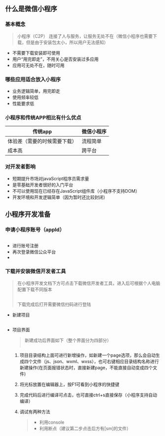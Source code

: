 ## 什么是微信小程序

### 基本概念

> 小程序（C2P） 连接了人与服务，让服务无处不在（微信小程序也需要下载，但是由于安装包太小，所以用户无法感知）

* 不需要下载安装即可使用
* 用户“用完即走”，不用关心是否安装过多应用
* 应用可无处不在，随时可用

### 哪些应用适合放入小程序

* 业务逻辑简单，用完即走
* 使用频率较低
* 性能要求低

### 小程序和传统APP相比有什么优点

| 传统app                      | 微信小程序 |
| ---------------------------- | ---------- |
| 体验差（需要的时候需要下载） | 流程简单   |
| 成本高                       | 跨平台     |

### 对开发者影响

* 短期提升市场对javaScript程序员需求量
* 是零基础开发者很好的入门平台
* 不可以使用现在已经存在JavaScript组件库（小程序不支持DOM）
* 开发环境和开发逻辑简单（因为暂时还比较封闭）

## 小程序开发准备

### 申请小程序账号（appId）

![]()

* 进行账号注册
* 再次登录微信公众平台
* ![]()

### 下载并安装微信开发者工具

> 在小程序开发文档下方可点击下载微信开发者工具，进入后可根据个人电脑配置下载不同版本
>
> ![]()
>
> 下载完成后打开需要微信扫码进行登陆

* 新建项目

  ![]()

* 项目界面

  > 新建成功后界面如下（整个界面分为四部分）
  >
  > ![]()



  1. 项目目录结构上面![]()可进行新增操作，如新建一个page选项，那么会自动生成四个文件（js、json、wxml、wxss），也可右键相应目录结构名称进行新建操作(在页面报错状态时，直接新建page，不能直接自动变成四个文件)

  2. 将光标放置在编辑器上，按F1可看到小程序的快捷键

  3. 完成代码后进行编译可点击![]()，也可直接ctrl+s直接保存（小程序支持自动编译）

  4. 调试有两种方法

     > * 利用console![]()
     > * 利用断点（建议第二步点击后方有[sm]的文件）![]()